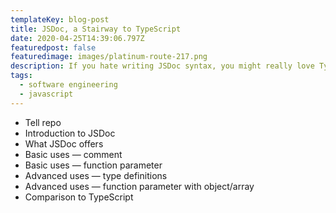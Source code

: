 ```yaml
---
templateKey: blog-post
title: JSDoc, a Stairway to TypeScript
date: 2020-04-25T14:39:06.797Z
featuredpost: false
featuredimage: images/platinum-route-217.png
description: If you hate writing JSDoc syntax, you might really love TypeScript.
tags:
  - software engineering
  - javascript
---
```


- Tell repo
- Introduction to JSDoc
- What JSDoc offers
- Basic uses — comment
- Basic uses — function parameter
- Advanced uses — type definitions
- Advanced uses — function parameter with object/array
- Comparison to TypeScript
